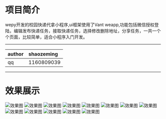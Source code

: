 # 项目简介
wepy开发的校园快递代拿小程序,ui框架使用了Vant weapp,功能包括微信授权登陆，编辑发布快递任务，接取快递任务，选择修改删除地址，分享任务，一共一个个页面，比较简单，适合小程序入门开发。

<hr/>

|author|shaozeming|
|:---|:---|
|qq|1160809039|

<hr/>

# 效果展示

![效果图](https://github.com/1160809039/wepy/tree/master/src/static/img/1.png)
![效果图](https://github.com/1160809039/wepy/tree/master/src/static/img/2.png)
![效果图](https://github.com/1160809039/wepy/tree/master/src/static/img/3.png)
![效果图](https://github.com/1160809039/wepy/tree/master/src/static/img/4.png)
![效果图](https://github.com/1160809039/wepy/tree/master/src/static/img/5.png)
![效果图](https://github.com/1160809039/wepy/tree/master/src/static/img/6.png)
![效果图](https://github.com/1160809039/wepy/tree/master/src/static/img/7.png)
![效果图](https://github.com/1160809039/wepy/tree/master/src/static/img/8.png)
![效果图](https://github.com/1160809039/wepy/tree/master/src/static/img/9.png)
![效果图](https://github.com/1160809039/wepy/tree/master/src/static/img/10.png)
![效果图](https://github.com/1160809039/wepy/tree/master/src/static/img/11.png)
![效果图](https://github.com/1160809039/wepy/tree/master/src/static/img/12.png)
![效果图](https://github.com/1160809039/wepy/tree/master/src/static/img/13.png)
